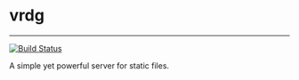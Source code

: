 # vrdg
---------------------------------------------
[![Build Status](https://travis-ci.org/michalyao/vrdg.svg?branch=master)](https://travis-ci.org/michalyao/vrdg)

A simple yet powerful server for static files.
